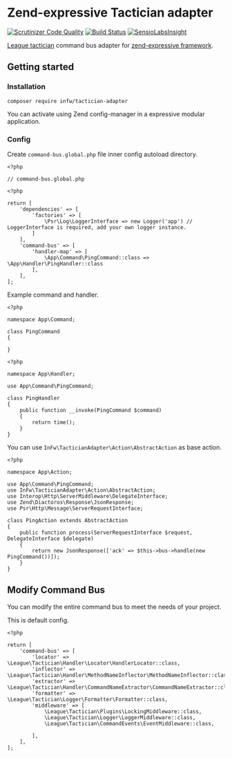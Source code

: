 # Zend-expressive Tactician adapter

[![Scrutinizer Code Quality](https://scrutinizer-ci.com/g/kpicaza/infw-tactician-adapter/badges/quality-score.png?b=master)](https://scrutinizer-ci.com/g/kpicaza/infw-tactician-adapter/?branch=master)
[![Build Status](https://scrutinizer-ci.com/g/kpicaza/infw-tactician-adapter/badges/build.png?b=master)](https://scrutinizer-ci.com/g/kpicaza/infw-tactician-adapter/build-status/master)
[![SensioLabsInsight](https://insight.sensiolabs.com/projects/c6b276fe-849b-41b7-b78e-4a4342a9b274/mini.png)](https://insight.sensiolabs.com/projects/c6b276fe-849b-41b7-b78e-4a4342a9b274)

[League tactician](http://tactician.thephpleague.com/) command bus adapter for [zend-expressive framework](https://docs.zendframework.com/zend-expressive/).

## Getting started

### Installation

````
composer require infw/tactician-adapter
````

You can activate using Zend config-manager in a expressive modular application.

### Config

Create `command-bus.global.php` file inner config autoload directory.

````
<?php

// command-bus.global.php

<?php

return [
    'dependencies' => [
        'factories' => [
            \Psr\Log\LoggerInterface => new Logger('app') // LoggerInterface is required, add your own logger instance.
        ]
    ],
    'command-bus' => [
        'handler-map' => [
            \App\Command\PingCommand::class => \App\Handler\PingHandler::class
        ],
    ],
];
````

Example command and handler.

````
<?php

namespace App\Command;

class PingCommand
{

}
````

````
<?php

namespace App\Handler;

use App\Command\PingCommand;

class PingHandler
{
    public function __invoke(PingCommand $command)
    {
        return time();
    }
}

````

You can use `InFw\TacticianAdapter\Action\AbstractAction` as base action.

````
<?php

namespace App\Action;

use App\Command\PingCommand;
use InFw\TacticianAdapter\Action\AbstractAction;
use Interop\Http\ServerMiddleware\DelegateInterface;
use Zend\Diactoros\Response\JsonResponse;
use Psr\Http\Message\ServerRequestInterface;

class PingAction extends AbstractAction
{
    public function process(ServerRequestInterface $request, DelegateInterface $delegate)
    {
        return new JsonResponse(['ack' => $this->bus->handle(new PingCommand())]);
    }
}
````

## Modify Command Bus

You can modify the entire command bus to meet the needs of your project.

This is default config.

````
<?php

return [
    'command-bus' => [
        'locator' => \League\Tactician\Handler\Locator\HandlerLocator::class,
        'inflector' => \League\Tactician\Handler\MethodNameInflector\MethodNameInflector::class,
        'extractor' => \League\Tactician\Handler\CommandNameExtractor\CommandNameExtractor::class,
        'formatter' => \League\Tactician\Logger\Formatter\Formatter::class,
        'middleware' => [
            \League\Tactician\Plugins\LockingMiddleware::class,
            \League\Tactician\Logger\LoggerMiddleware::class,
            \League\Tactician\CommandEvents\EventMiddleware::class,

        ],
    ],
];
````

